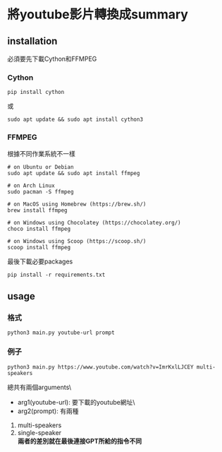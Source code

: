 # 將youtube影片轉換成summary

## installation
必須要先下載Cython和FFMPEG

### Cython
```
pip install cython
```
或
```
sudo apt update && sudo apt install cython3
```
### FFMPEG
根據不同作業系統不一樣
```
# on Ubuntu or Debian
sudo apt update && sudo apt install ffmpeg

# on Arch Linux
sudo pacman -S ffmpeg

# on MacOS using Homebrew (https://brew.sh/)
brew install ffmpeg

# on Windows using Chocolatey (https://chocolatey.org/)
choco install ffmpeg

# on Windows using Scoop (https://scoop.sh/)
scoop install ffmpeg
```
最後下載必要packages
```
pip install -r requirements.txt
```
## usage
### 格式
```
python3 main.py youtube-url prompt
```
### 例子
```
python3 main.py https://www.youtube.com/watch?v=ImrKxlLJCEY multi-speakers
```
總共有兩個arguments\
* arg1(youtube-url): 要下載的youtube網址\
* arg2(prompt): 有兩種
1. multi-speakers
2. single-speaker \
**兩者的差別就在最後連接GPT所給的指令不同**
